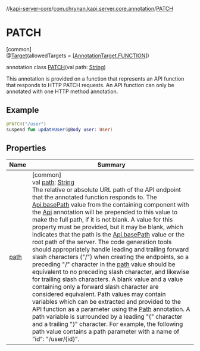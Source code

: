 //[kapi-server-core](../../../index.md)/[com.chrynan.kapi.server.core.annotation](../index.md)/[PATCH](index.md)

# PATCH

[common]\
@[Target](https://kotlinlang.org/api/latest/jvm/stdlib/kotlin.annotation/-target/index.html)(allowedTargets = [[AnnotationTarget.FUNCTION](https://kotlinlang.org/api/latest/jvm/stdlib/kotlin.annotation/-annotation-target/-f-u-n-c-t-i-o-n/index.html)])

annotation class [PATCH](index.md)(val path: [String](https://kotlinlang.org/api/latest/jvm/stdlib/kotlin/-string/index.html))

This annotation is provided on a function that represents an API function that responds to HTTP PATCH requests. An API function can only be annotated with one HTTP method annotation.

##  Example

```kotlin
@PATCH("/user")
suspend fun updateUser(@Body user: User)
```

## Properties

| Name | Summary |
|---|---|
| [path](path.md) | [common]<br>val [path](path.md): [String](https://kotlinlang.org/api/latest/jvm/stdlib/kotlin/-string/index.html)<br>The relative or absolute URL path of the API endpoint that the annotated function responds to. The [Api.basePath](../-api/base-path.md) value from the containing component with the [Api](../-api/index.md) annotation will be prepended to this value to make the full path, if it is not blank. A value for this property must be provided, but it may be blank, which indicates that the path is the [Api.basePath](../-api/base-path.md) value or the root path of the server. The code generation tools should appropriately handle leading and trailing forward slash characters (&quot;/&quot;) when creating the endpoints, so a preceding &quot;/&quot; character in the [path](path.md) value should be equivalent to no preceding slash character, and likewise for trailing slash characters. A blank value and a value containing only a forward slash character are considered equivalent. Path values may contain variables which can be extracted and provided to the API function as a parameter using the [Path](../-path/index.md) annotation. A path variable is surrounded by a leading &quot;{&quot; character and a trailing &quot;}&quot; character. For example, the following path value contains a path parameter with a name of &quot;id&quot;: &quot;/user/{id}&quot;. |
